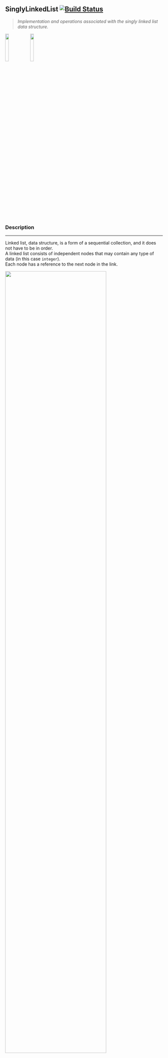 ## SinglyLinkedList  [![Build Status](https://travis-ci.org/joemccann/dillinger.svg?branch=master)](https://travis-ci.org/joemccann/dillinger)
> _Implementation and operations associated with the singly linked list data structure._

<img src="https://cdn1.vectorstock.com/i/thumb-large/20/10/algorithm-outline-blue-icon-on-dark-vector-18592010.jpg" width="15%"></img>
<img src="https://play-lh.googleusercontent.com/9zvNJHedNg_6lOdwcodODMVsyeHKxuTIpnbBzomRGGZAp_vKVXnd5SlF8XZcXyGYjQ" width="15%"></img>

### Description
---
Linked list, data structure, is a form of a sequential collection, and it does not have to be in order.  
A linked list consists of independent nodes that may contain any type of data (in this case `integer`).  
Each node has a reference to the next node in the link.

<img src="https://media.geeksforgeeks.org/wp-content/uploads/singly-linkedlist.png" width="80%"></img>  
<br />

### Contents
---
1. [Linked List](#linked-list)
2. [Singly Linked List](#singly-linked-list)
3. [Creation](#creation)
4. [Insertion](#insertion)
5. [Traversal](#traversal)
6. [Searching](#searching)
7. [Deletion](#deletion)  
   <br />

### Linked List
---
Type: `java.lang.Object`  
Package: `com.apexdev.algorithms.singlyLinkedList.base`

```java
    public class LinkedList
```

Base `class` inherited by various types of linked lists.
Consists of elements of type `Node.class` defined in the base package.
Contains utility methods to perform common and ubiquitous operations associated with linked lists.

### Fields
| Modifier & Type  | Name | Description                                |
|------------------|------|--------------------------------------------|
| `protected Node` | head | Reference to the first node in linked list |
| `protected Node` | tail | Reference to the last node in linked list  |
| `protected int`  | size | Number of nodes in linked list             |

### Methods

---
- ##### emptyLinkedList

```java
    protected boolean emptyLinkedList()
```

> _Returns a `boolean` value representing whether a linked list is empty (contains no nodes)._

---
- ##### getNodeAt

```java
    protected Node getNodeAt(int location)
```

> _Returns a `Node` from a given location in the linked list._

##### Parameters
@`location`    ---  An `integer` representing the location for a `Node`

##### Exceptions
@`IndexOutOfBoundsException`    ---  throws when no `Node` exists for given `location`

---
- ##### getNodeLocation

```java
    protected int getNodeLocation(int target)
```

> _Returns a positive `integer` representing the location for a given `Node`._
> _Returns `-1` if `Node` does not exist._

##### Parameters
@`target`    ---  An `integer` representing the `value` for a `Node` in the linked list  
<br />

### Singly Linked List
---
Type: `java.lang.Object`  
Package: `com.apexdev.algorithms.singlyLinkedList`  
Inherits: `LinkedList`

```java
    public class SingleLinkedList
        extends LinkedList
```

Full implementation and operations associated with singly linked lists.

### Fields
| Modifier & Type  | Name    | Description                         |
|------------------|---------|-------------------------------------|
| `private Node`   | newNode | Newly created `Node` in linked list |

### Methods
> **Note:** Find and observe implementation of singly linked list behavior in the `Main.java` class.

---
### Creation

- ##### createLinkedList

```java
    public void createLinkedList(int nodeValue)
```

> _Creates a `linkedList` against the calling `instance` consisting of one `Node`._

Creates a new linked list for the caller `object` of this method.
Creates a new node with an assigned value of the given `nodeValue`.
`head` and `tail` nodes reference the newly created `Node`. `size` of
the linked list is incremented by one.

---
### Insertion

- ##### insertNode

```java
    public void insertNode(int location, int nodeValue)
```

> _Inserts a new `Node` into a given location in the linked list._

Inserts a newly created `Node` with an assigned value of the given `nodeValue`.
Insertion is at the given `location` in the linked list.
If the caller instance `object` contains no nodes (empty),
then a new linked list will be created.

##### Parameters
@`location`    ---  An `integer` representing the insert location for a new `Node`  
@`nodeValue`    ---  An `integer` representing the value for a new `Node`

---
### Traversal
- ##### displayNodes

```java
    public void displayNodes()
```

> _Displays out to the console all the nodes in a linked list._

Traverses through each individual `Node` in a given linked list and outputs
it to the console in a semantic format.

---
### Searching

- ##### searchNode

```java
    public void searchNode(int nodeValue)
```

> _Searches for a `Node` with the value of the given `nodeValue`
> and outputs the location._

Searches for a target `Node` by iterating through each `Node` in a linked list.
Checks for the first occurrence where a `Node` has a value equal to
the given `nodeValue`. If `Node` with the given `nodeValue` exists in the
linked list, then the `location` of the target `Node` will be output to the
console, else a `new NoSuchElementException` will be thrown.

##### Parameters
@`nodeValue`    ---  An `integer` representing the value for a target `Node`

##### Exceptions
@`NoSuchElementException`    ---  throws when target `Node` could not be found

---
### Deletion

- ##### deleteNode

```java
    public void deleteNode(int nodeLocation)
```

> _Deletes a `Node` at the given `nodeLocation`._

Deletes a `Node` by iterating through a linked list and breaking the links to
the `Node` at the given `location`. If the given `nodeLocation` is greater than
the `size` of the linked list, then the last `Node` in the linked list will be
deleted. If the given `nodeLocation` is less than or equal to zero, then
the first `Node` in the linked list will be deleted.

##### Parameters
@`nodeLocation`    ---  An `integer` representing the `location` for a `Node`
<br />

### See Also
---
For further explanation and deep dive into data structure: Singly Linked List.  
See additional resource, [Singly Linked List](https://www.geeksforgeeks.org/data-structures/linked-list/singly-linked-list/) 